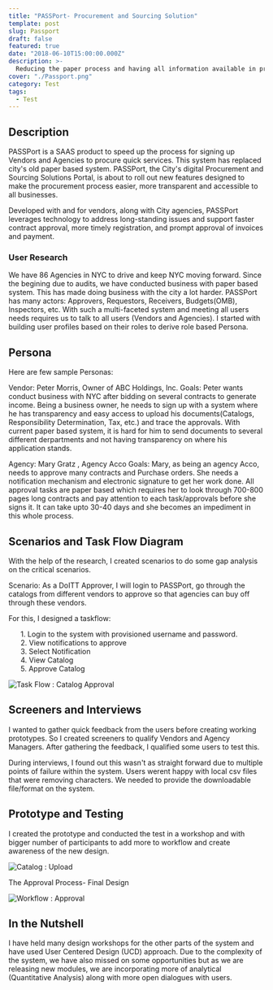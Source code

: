 ```yaml
---
title: "PASSPort- Procurement and Sourcing Solution"
template: post
slug: Passport
draft: false
featured: true
date: "2018-06-10T15:00:00.000Z"
description: >-
  Reducing the paper process and having all information available in procuremnet Portal.
cover: "./Passport.png"
category: Test
tags:
  - Test
---
```


## Description

PASSPort is a SAAS product to speed up the process for signing up Vendors and Agencies to procure quick services. This system has replaced city's old paper based system. PASSPort, the City's digital Procurement and Sourcing Solutions Portal, is about to roll out new features designed to make the procurement process easier, more transparent and accessible to all businesses.

Developed with and for vendors, along with City agencies, PASSPort leverages technology to address long-standing issues​ and support faster contract approval, more timely registration, and prompt approval of invoices and payment.

### User Research

We have 86 Agencies in NYC to drive and keep NYC moving forward. Since the begining due to audits, we have conducted business with paper based system. This has made doing business with the city a lot harder.
PASSPort has many actors: Approvers, Requestors, Receivers, Budgets(OMB), Inspectors, etc. With such a multi-faceted system and meeting all users needs requires us to talk to all users (Vendors and Agencies).
I started with building user profiles based on their roles to derive role based Persona.

## Persona

Here are few sample Personas:

Vendor:
Peter Morris, Owner of ABC Holdings, Inc.
Goals: Peter wants conduct business with NYC after bidding on several contracts to generate income. Being a business owner, he needs to sign up with a system where he has transparency and easy access to upload his documents(Catalogs, Responsibility Determination, Tax, etc.) and trace the approvals. With current paper based system, it is hard for him to send documents to several different derpartments and not having transparency on where his application stands.

Agency:
Mary Gratz , Agency Acco
Goals: Mary, as being an agency Acco, needs to approve many contracts and Purchase orders. She needs a notification mechanism and electronic signature to get her work done. All approval tasks are paper based which requires her to look through 700-800 pages long contracts and pay attention to each task/approvals before she signs it. It can take upto 30-40 days and she becomes an impediment in this whole process.

## Scenarios and Task Flow Diagram

With the help of the research, I created scenarios to do some gap analysis on the critical scenarios.

Scenario: As a DoITT Approver, I will login to PASSPort, go through the catalogs from different vendors to approve so that agencies can buy off through these vendors.

For this, I designed a taskflow:

<ul style="list-style-type:none;">
<li> 1. Login to the system with provisioned username and password. </li>
<li> 2. View notifications to approve </li>
<li> 3. Select Notification </li>
<li> 4. View Catalog </li>
<li> 5. Approve Catalog </li>
</ul>

![Task Flow : Catalog Approval](/TF.png)

## Screeners and Interviews

I wanted to gather quick feedback from the users before creating working prototypes. So I created screeners to qualify Vendors and Agency Managers. After gathering the feedback, I qualified some users to test this.

During interviews, I found out this wasn't as straight forward due to multiple points of failure within the system. Users werent happy with local csv files that were removing characters. We needed to provide the downloadable file/format on the system.

## Prototype and Testing

I created the prototype and conducted the test in a workshop and with bigger number of participants to add more to workflow and create awareness of the new design.

![Catalog : Upload](/catalog.png)

The Approval Process- Final Design

![Workflow : Approval](/Final.png)

## In the Nutshell

I have held many design workshops for the other parts of the system and have used User Centered Design (UCD) approach. Due to the complexity of the system, we have also missed on some opportunities but as we are releasing new modules, we are incorporating more of analytical (Quantitative Analysis) along with more open dialogues with users.
